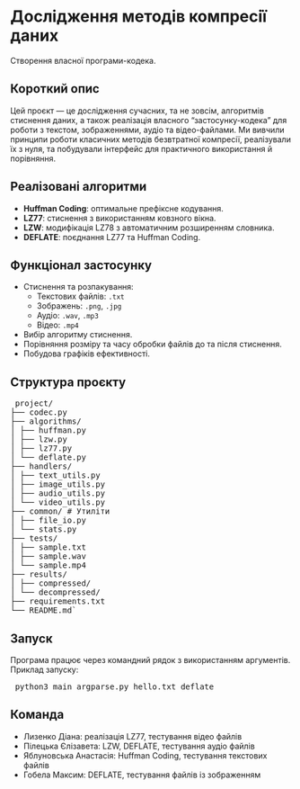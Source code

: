 # Дослiдження методiв компресiї даних
Cтворення власної програми-кодека.

## Короткий опис

Цей проєкт — це дослідження сучасних, та не зовсім, алгоритмів стиснення даних, а також реалізація власного “застосунку-кодека” для роботи з текстом, зображеннями, аудіо та відео-файлами. Ми вивчили принципи роботи класичних методів безвтратної компресії, реалізували їх з нуля, та побудували інтерфейс для практичного використання й порівняння.

## Реалізовані алгоритми

- **Huffman Coding**: оптимальне префіксне кодування.
- **LZ77**: стиснення з використанням ковзного вікна.
- **LZW**: модифікація LZ78 з автоматичним розширенням словника.
- **DEFLATE**: поєднання LZ77 та Huffman Coding.

## Функціонал застосунку

- Стиснення та розпакування:
  - Текстових файлів: `.txt`
  - Зображень: `.png`, `.jpg`
  - Аудіо: `.wav`, `.mp3`
  - Відео: `.mp4`
- Вибір алгоритму стиснення.
- Порівняння розміру та часу обробки файлів до та після стиснення.
- Побудова графіків ефективності.

## Структура проєкту
<pre> project/
├── codec.py
├── algorithms/
│ ├── huffman.py
│ ├── lzw.py
│ ├── lz77.py
│ └── deflate.py
├── handlers/
│ ├── text_utils.py
│ ├── image_utils.py
│ ├── audio_utils.py
│ └── video_utils.py
├── common/ # Утиліти
│ ├── file_io.py
│ └── stats.py
├── tests/
│ ├── sample.txt
│ ├── sample.wav
│ └── sample.mp4
├── results/
│ ├── compressed/
│ └── decompressed/
├── requirements.txt
└── README.md` </pre>

## Запуск
Програма працює через командний рядок з використанням аргументів. Приклад запуску:

<pre> python3 main_argparse.py hello.txt deflate </pre>

## Команда
- Лизенко Діана: реалізація LZ77, тестування відео файлів
- Пілецька Єлізавета: LZW, DEFLATE, тестування аудіо файлів
- Яблуновська Анастасія: Huffman Coding, тестування текстових файлів
- Гобела Максим: DEFLATE, тестування файлів із зображенням

